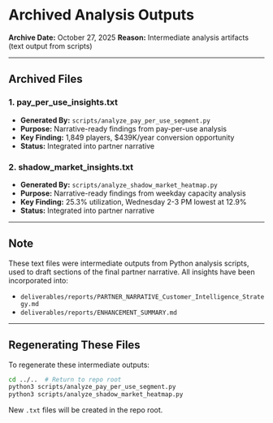 # Archived Analysis Outputs

**Archive Date:** October 27, 2025
**Reason:** Intermediate analysis artifacts (text output from scripts)

---

## Archived Files

### 1. pay_per_use_insights.txt
- **Generated By:** `scripts/analyze_pay_per_use_segment.py`
- **Purpose:** Narrative-ready findings from pay-per-use analysis
- **Key Finding:** 1,849 players, $439K/year conversion opportunity
- **Status:** Integrated into partner narrative

### 2. shadow_market_insights.txt
- **Generated By:** `scripts/analyze_shadow_market_heatmap.py`
- **Purpose:** Narrative-ready findings from weekday capacity analysis
- **Key Finding:** 25.3% utilization, Wednesday 2-3 PM lowest at 12.9%
- **Status:** Integrated into partner narrative

---

## Note

These text files were intermediate outputs from Python analysis scripts, used to
draft sections of the final partner narrative. All insights have been incorporated
into:

- `deliverables/reports/PARTNER_NARRATIVE_Customer_Intelligence_Strategy.md`
- `deliverables/reports/ENHANCEMENT_SUMMARY.md`

---

## Regenerating These Files

To regenerate these intermediate outputs:

```bash
cd ../..  # Return to repo root
python3 scripts/analyze_pay_per_use_segment.py
python3 scripts/analyze_shadow_market_heatmap.py
```

New `.txt` files will be created in the repo root.
